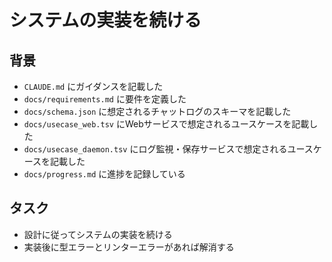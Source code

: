 # システムの実装を続ける

## 背景

- `CLAUDE.md` にガイダンスを記載した
- `docs/requirements.md` に要件を定義した
- `docs/schema.json` に想定されるチャットログのスキーマを記載した
- `docs/usecase_web.tsv` にWebサービスで想定されるユースケースを記載した
- `docs/usecase_daemon.tsv` にログ監視・保存サービスで想定されるユースケースを記載した
- `docs/progress.md` に進捗を記録している

## タスク

- 設計に従ってシステムの実装を続ける
- 実装後に型エラーとリンターエラーがあれば解消する
